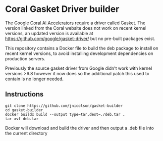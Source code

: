 # Coral Gasket Driver builder

The Google [Coral AI Accelerators](https://coral.ai) require a driver called Gasket.  The version linked from the Coral website does not work on recent kernel versions, an updated version is available at https://github.com/google/gasket-driver/ but no pre-built packages exist.

This repository contains a Docker file to build the deb package to install on recent kernel versions, to avoid installing development dependencies on production servers.

Previously the source gasket driver from Google didn't work with kernel versions >6.8 however it now does so the additional patch this used to contain is no longer needed.

## Instructions

```
git clone https://github.com/jnicolson/gasket-builder
cd gasket-builder
docker buildx build --output type=tar,dest=./deb.tar .
tar xvf deb.tar
```

Docker will download and build the driver and then output a .deb file into the current directory
